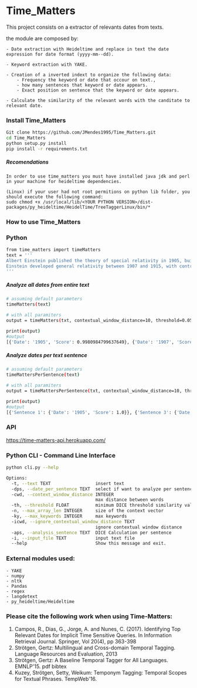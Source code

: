 
# Time_Matters


This project consists on a extractor of relevants dates from texts.

the module are composed by:
    
    - Date extraction with Heideltime and replace in text the date expression for date format (yyyy-mm--dd).
    
    - Keyword extraction with YAKE.
    
    - Creation of a inverted indext to organize the following data:
        - Frequency the keyword or date that occour on text.,
        - how many sentences that keyword or date appears.
        - Exact position on sentence that the keyword or date appears.

    - Calculate the similarity of the relevant words with the canditate to relevant date.



### Install Time_Matters
``` bash
Git clone https://github.com/JMendes1995/Time_Matters.git
cd Time_Matters
python setup.py install
pip install -r requirements.txt
```
##### Recomendations
    In order to use time_matters you must have installed java jdk and perl in your machine for heideltime dependencies. 
    
    (Linux) if your user had not root permitions on python lib folder, you should execute the following command:
    sudo chmod +x /usr/local/lib/<YOUR PYTHON VERSION>/dist-packages/py_heideltime/HeidelTime/TreeTaggerLinux/bin/*
### How to use Time_Matters
### Python
``` bash
from time_matters import timeMatters
text = '''
Albert Einstein published the theory of special relativity in 1905, building on many theoretical results and empirical findings obtained by Albert A. Michelson, Hendrik Lorentz, Henri Poincaré and others. Max Planck, Hermann Minkowski and others did subsequent work.
Einstein developed general relativity between 1907 and 1915, with contributions by many others after 1915. The final form of general relativity was published in 1916.
'''
```
##### Analyze all dates from entire text
``` bash
# assuming default parameters
timeMatters(text)

# with all paramiters
output = timeMatters(txt, contextual_window_distance=10, threshold=0.05, max_array_len=0, max_keywords=10, analisys_sentence=True)

print(output)
#output
[{'Date': '1905', 'Score': 0.9980984799637649}, {'Date': '1907', 'Score': 0.9885848306283148}, {'Date': '1915', 'Score': 0.9467018487599099}, {'Date': '1916', 'Score': 0.8163265306122448}]
```

##### Analyze dates per text sentence
``` bash
# assuming default parameters
timeMattersPerSentence(text)

# with all paramiters
output = timeMattersPerSentence(txt, contextual_window_distance=10, threshold=0.05, max_array_len=0, max_keywords=10)

print(output)
#output
[{'Sentence 1': {'Date': '1905', 'Score': 1.0}}, {'Sentence 3': {'Date': '1907', 'Score': 1.0}}, {'Sentence 3': {'Date': '1915', 'Score': 0.8908296943231436}}, {'Sentence 4': {'Date': '1916', 'Score': 1.0}}]
```
### API
https://time-matters-api.herokuapp.com/

### Python CLI -  Command Line Interface
``` bash
python cli.py --help

Options:
  -t, --text TEXT                 insert text
  -dps, --date_per_sentence TEXT  select if want to analyze per sentence
  -cwd, --context_window_distance INTEGER
                                  max distance between words
  -th, --threshold FLOAT          minimum DICE threshold similarity values
  -n, --max_array_len INTEGER     size of the context vector
  -ky, --max_keywords INTEGER     max keywords
  -icwd, --ignore_contextual_window_distance TEXT
                                  ignore contextual window distance
  -aps, --analysis_sentence TEXT  DICE Calculation per sentence
  -i, --input_file TEXT           input text file
  --help                          Show this message and exit.
```

### External modules used:
    - YAKE
    - numpy
    - nltk
    - Pandas
    - regex
    - langdetext
    - py_heideltime/Heideltime

### Please cite the following work when using Time-Matters:
 1. Campos, R., Dias, G., Jorge, A. and Nunes, C. (2017). Identifying Top Relevant Dates for Implicit Time Sensitive Queries. In Information Retrieval Journal. Springer, Vol 20(4), pp 363-398
 2. Strötgen, Gertz: Multilingual and Cross-domain Temporal Tagging. Language Resources and Evaluation, 2013
 3. Strötgen, Gertz: A Baseline Temporal Tagger for All Languages. EMNLP'15. pdf bibtex
 4. Kuzey, Strötgen, Setty, Weikum: Temponym Tagging: Temporal Scopes for Textual Phrases. TempWeb'16. 

